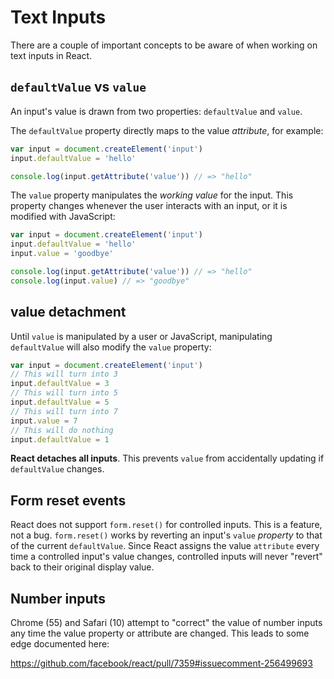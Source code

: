 # Text Inputs

There are a couple of important concepts to be aware of when working on text
inputs in React.

## `defaultValue` vs `value`

An input's value is drawn from two properties: `defaultValue` and `value`.

The `defaultValue` property directly maps to the value _attribute_, for example:

```javascript
var input = document.createElement('input')
input.defaultValue = 'hello'

console.log(input.getAttribute('value')) // => "hello"
```

The `value` property manipulates the _working value_ for the input. This property
changes whenever the user interacts with an input, or it is modified with JavaScript:

```javascript
var input = document.createElement('input')
input.defaultValue = 'hello'
input.value = 'goodbye'

console.log(input.getAttribute('value')) // => "hello"
console.log(input.value) // => "goodbye"
```

## value detachment

Until `value` is manipulated by a user or JavaScript, manipulating `defaultValue`
will also modify the `value` property:

```javascript
var input = document.createElement('input')
// This will turn into 3
input.defaultValue = 3
// This will turn into 5
input.defaultValue = 5
// This will turn into 7
input.value = 7
// This will do nothing
input.defaultValue = 1
```

**React detaches all inputs**. This prevents `value` from accidentally updating if
`defaultValue` changes.

## Form reset events

React does not support `form.reset()` for controlled inputs. This is a feature,
not a bug. `form.reset()` works by reverting an input's `value` _property_ to
that of the current `defaultValue`. Since React assigns the value `attribute`
every time a controlled input's value changes, controlled inputs will never
"revert" back to their original display value.

## Number inputs

Chrome (55) and Safari (10) attempt to "correct" the value of number inputs any
time the value property or attribute are changed. This leads to some edge documented
here:

https://github.com/facebook/react/pull/7359#issuecomment-256499693
